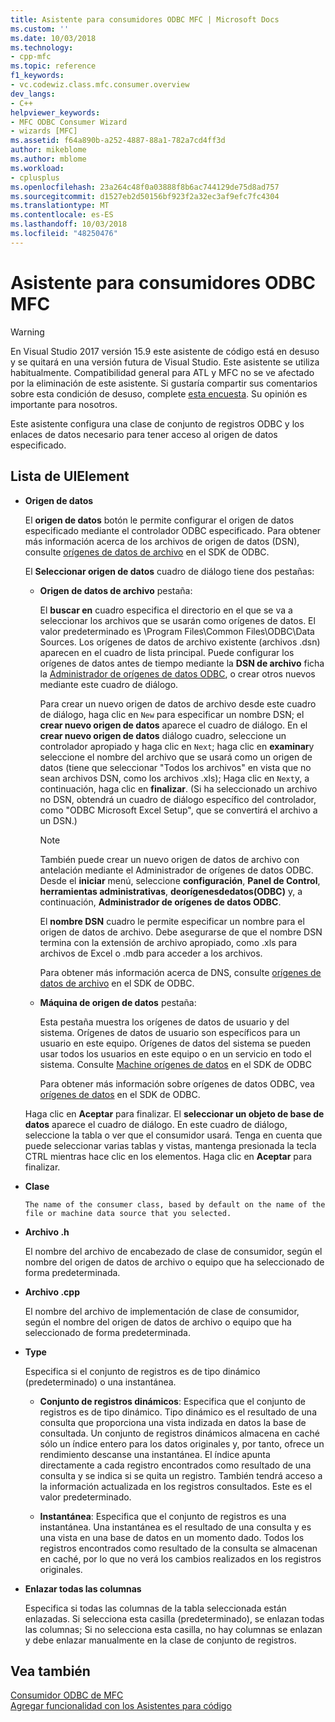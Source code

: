 ```yaml
---
title: Asistente para consumidores ODBC MFC | Microsoft Docs
ms.custom: ''
ms.date: 10/03/2018
ms.technology:
- cpp-mfc
ms.topic: reference
f1_keywords:
- vc.codewiz.class.mfc.consumer.overview
dev_langs:
- C++
helpviewer_keywords:
- MFC ODBC Consumer Wizard
- wizards [MFC]
ms.assetid: f64a890b-a252-4887-88a1-782a7cd4ff3d
author: mikeblome
ms.author: mblome
ms.workload:
- cplusplus
ms.openlocfilehash: 23a264c48f0a03888f8b6ac744129de75d8ad757
ms.sourcegitcommit: d1527eb2d50156bf923f2a32ec3af9efc7fc4304
ms.translationtype: MT
ms.contentlocale: es-ES
ms.lasthandoff: 10/03/2018
ms.locfileid: "48250476"
---
```

# <a name="mfc-odbc-consumer-wizard"></a>Asistente para consumidores ODBC MFC

> [!WARNING]
> En Visual Studio 2017 versión 15.9 este asistente de código está en desuso y se quitará en una versión futura de Visual Studio. Este asistente se utiliza habitualmente. Compatibilidad general para ATL y MFC no se ve afectado por la eliminación de este asistente. Si gustaría compartir sus comentarios sobre esta condición de desuso, complete [esta encuesta](https://www.surveymonkey.com/r/QDWKKCN). Su opinión es importante para nosotros.

Este asistente configura una clase de conjunto de registros ODBC y los enlaces de datos necesario para tener acceso al origen de datos especificado.

## <a name="uielement-list"></a>Lista de UIElement

- **Origen de datos**

   El **origen de datos** botón le permite configurar el origen de datos especificado mediante el controlador ODBC especificado. Para obtener más información acerca de los archivos de origen de datos (DSN), consulte [orígenes de datos de archivo](/previous-versions/windows/desktop/ms715401\(v=vs.85\)) en el SDK de ODBC.

   El **Seleccionar origen de datos** cuadro de diálogo tiene dos pestañas:

   - **Origen de datos de archivo** pestaña:

      El **buscar en** cuadro especifica el directorio en el que se va a seleccionar los archivos que se usarán como orígenes de datos. El valor predeterminado es \Program Files\Common Files\ODBC\Data Sources. Los orígenes de datos de archivo existente (archivos .dsn) aparecen en el cuadro de lista principal. Puede configurar los orígenes de datos antes de tiempo mediante la **DSN de archivo** ficha la [Administrador de orígenes de datos ODBC](/previous-versions/windows/desktop/ms714024\(v=vs.85\)), o crear otros nuevos mediante este cuadro de diálogo.

      Para crear un nuevo origen de datos de archivo desde este cuadro de diálogo, haga clic en `New` para especificar un nombre DSN; el **crear nuevo origen de datos** aparece el cuadro de diálogo. En el **crear nuevo origen de datos** diálogo cuadro, seleccione un controlador apropiado y haga clic en `Next`; haga clic en **examinar**y seleccione el nombre del archivo que se usará como un origen de datos (tiene que seleccionar "Todos los archivos" en vista que no sean archivos DSN, como los archivos .xls); Haga clic en `Next`y, a continuación, haga clic en **finalizar**. (Si ha seleccionado un archivo no DSN, obtendrá un cuadro de diálogo específico del controlador, como "ODBC Microsoft Excel Setup", que se convertirá el archivo a un DSN.)

      > [!NOTE]
      > También puede crear un nuevo origen de datos de archivo con antelación mediante el Administrador de orígenes de datos ODBC. Desde el **iniciar** menú, seleccione **configuración**, **Panel de Control**, **herramientas administrativas**, **deorígenesdedatos(ODBC)** y, a continuación, **Administrador de orígenes de datos ODBC**.

      El **nombre DSN** cuadro le permite especificar un nombre para el origen de datos de archivo. Debe asegurarse de que el nombre DSN termina con la extensión de archivo apropiado, como .xls para archivos de Excel o .mdb para acceder a los archivos.

      Para obtener más información acerca de DNS, consulte [orígenes de datos de archivo](/previous-versions/windows/desktop/ms715401\(v=vs.85\)) en el SDK de ODBC.

   - **Máquina de origen de datos** pestaña:

      Esta pestaña muestra los orígenes de datos de usuario y del sistema. Orígenes de datos de usuario son específicos para un usuario en este equipo. Orígenes de datos del sistema se pueden usar todos los usuarios en este equipo o en un servicio en todo el sistema. Consulte [Machine orígenes de datos](/previous-versions/windows/desktop/ms710952\(v=vs.85\)) en el SDK de ODBC

      Para obtener más información sobre orígenes de datos ODBC, vea [orígenes de datos](/previous-versions/windows/desktop/ms711688\(v=vs.85\)) en el SDK de ODBC.

   Haga clic en **Aceptar** para finalizar. El **seleccionar un objeto de base de datos** aparece el cuadro de diálogo. En este cuadro de diálogo, seleccione la tabla o ver que el consumidor usará. Tenga en cuenta que puede seleccionar varias tablas y vistas, mantenga presionada la tecla CTRL mientras hace clic en los elementos. Haga clic en **Aceptar** para finalizar.

- **Clase**

      The name of the consumer class, based by default on the name of the file or machine data source that you selected.

- **Archivo .h**

   El nombre del archivo de encabezado de clase de consumidor, según el nombre del origen de datos de archivo o equipo que ha seleccionado de forma predeterminada.

- **Archivo .cpp**

   El nombre del archivo de implementación de clase de consumidor, según el nombre del origen de datos de archivo o equipo que ha seleccionado de forma predeterminada.

- **Type**

   Especifica si el conjunto de registros es de tipo dinámico (predeterminado) o una instantánea.

   - **Conjunto de registros dinámicos**: Especifica que el conjunto de registros es de tipo dinámico. Tipo dinámico es el resultado de una consulta que proporciona una vista indizada en datos la base de consultada. Un conjunto de registros dinámicos almacena en caché sólo un índice entero para los datos originales y, por tanto, ofrece un rendimiento descanse una instantánea. El índice apunta directamente a cada registro encontrados como resultado de una consulta y se indica si se quita un registro. También tendrá acceso a la información actualizada en los registros consultados. Este es el valor predeterminado.

   - **Instantánea**: Especifica que el conjunto de registros es una instantánea. Una instantánea es el resultado de una consulta y es una vista en una base de datos en un momento dado. Todos los registros encontrados como resultado de la consulta se almacenan en caché, por lo que no verá los cambios realizados en los registros originales.

- **Enlazar todas las columnas**

   Especifica si todas las columnas de la tabla seleccionada están enlazadas. Si selecciona esta casilla (predeterminado), se enlazan todas las columnas; Si no selecciona esta casilla, no hay columnas se enlazan y debe enlazar manualmente en la clase de conjunto de registros.

## <a name="see-also"></a>Vea también

[Consumidor ODBC de MFC](../../mfc/reference/adding-an-mfc-odbc-consumer.md)<br/>
[Agregar funcionalidad con los Asistentes para código](../../ide/adding-functionality-with-code-wizards-cpp.md)

